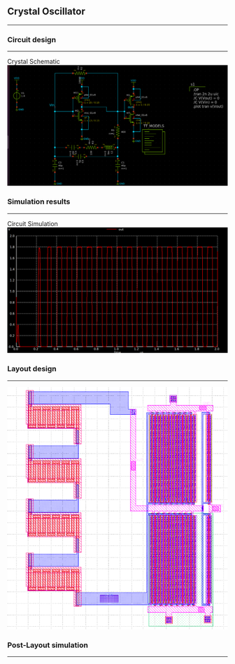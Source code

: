 ## Crystal Oscillator
----------------------

### Circuit design 
----------------------
Crystal Schematic
![Cry_Sch](../../images/schematics/Crystal.png)

### Simulation results 
----------------------
Circuit Simulation
![Cry_sim](../../images/Simulations/Cry_sim.png)

### Layout design 
----------------------
![xctl_layout](../../images/Layout/xtcl_layout.png)

### Post-Layout simulation
----------------------




